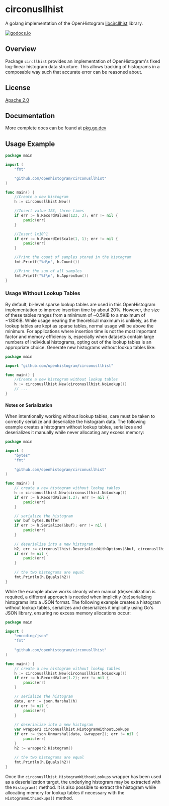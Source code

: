 # circonusllhist

A golang implementation of the OpenHistogram [libcircllhist](https://github.com/openhistogram/libcircllhist) library.

[![godocs.io](http://godocs.io/github.com/openhistogram/circonusllhist?status.svg)](http://godocs.io/github.com/openhistogram/circonusllhist)
<!-- [![Go Reference](https://pkg.go.dev/badge/github.com/openhistogram/circonusllhist.svg)](https://pkg.go.dev/github.com/openhistogram/circonusllhist) -->

## Overview

Package `circllhist` provides an implementation of OpenHistogram's fixed log-linear histogram data structure.  This allows tracking of histograms in a composable way such that accurate error can be reasoned about.

## License

[Apache 2.0](LICENSE)

## Documentation

More complete docs can be found at [pkg.go.dev](https://pkg.go.dev/github.com/openhistogram/circonusllhist)

## Usage Example

```go
package main

import (
	"fmt"

	"github.com/openhistogram/circonusllhist"
)

func main() {
	//Create a new histogram
	h := circonusllhist.New()

	//Insert value 123, three times
	if err := h.RecordValues(123, 3); err != nil {
		panic(err)
	}

	//Insert 1x10^1
	if err := h.RecordIntScale(1, 1); err != nil {
		panic(err)
	}

	//Print the count of samples stored in the histogram
	fmt.Printf("%d\n", h.Count())

	//Print the sum of all samples
	fmt.Printf("%f\n", h.ApproxSum())
}
```

### Usage Without Lookup Tables

By default, bi-level sparse lookup tables are used in this OpenHistogram implementation to improve insertion time by about 20%. However, the size of these tables ranges from a minimum of ~0.5KiB to a maximum of ~130KiB. While usage nearing the theoretical maximum is unlikely, as the lookup tables are kept as sparse tables, normal usage will be above the minimum. For applications where insertion time is not the most important factor and memory efficiency is, especially when datasets contain large numbers of individual histograms, opting out of the lookup tables is an appropriate choice. Generate new histograms without lookup tables like:

```go
package main

import "github.com/openhistogram/circonusllhist"

func main() {
	//Create a new histogram without lookup tables
	h := circonusllhist.New(circonusllhist.NoLookup())
	// ...
}
```

#### Notes on Serialization

When intentionally working without lookup tables, care must be taken to correctly serialize and deserialize the histogram data. The following example creates a histogram without lookup tables, serializes and deserializes it manually while never allocating any excess memory:

```go
package main

import (
	"bytes"
	"fmt"
	
	"github.com/openhistogram/circonusllhist"
)

func main() {
	// create a new histogram without lookup tables
	h := circonusllhist.New(circonusllhist.NoLookup())
	if err := h.RecordValue(1.2); err != nil {
		panic(err)
	}

	// serialize the histogram 
	var buf bytes.Buffer
	if err := h.Serialize(&buf); err != nil {
		panic(err)
    }
	
    // deserialize into a new histogram
	h2, err := circonusllhist.DeserializeWithOptions(&buf, circonusllhist.NoLookup())
	if err != nil {
		panic(err)
	}
	
	// the two histograms are equal
	fmt.Println(h.Equals(h2))
}
```

While the example above works cleanly when manual (de)serialization is required, a different approach is needed when implicitly (de)serializing histograms into a JSON format. The following example creates a histogram without lookup tables, serializes and deserializes it implicitly using Go's JSON library, ensuring no excess memory allocations occur:

```go
package main

import (
	"encoding/json"
	"fmt"
	
	"github.com/openhistogram/circonusllhist"
)

func main() {
	// create a new histogram without lookup tables
	h := circonusllhist.New(circonusllhist.NoLookup())
	if err := h.RecordValue(1.2); err != nil {
		panic(err)
	}

	// serialize the histogram
	data, err := json.Marshal(h)
	if err != nil {
		panic(err)
    }
	
    // deserialize into a new histogram
    var wrapper2 circonusllhist.HistogramWithoutLookups
	if err := json.Unmarshal(data, &wrapper2); err != nil {
		panic(err)
	}
	h2 := wrapper2.Histogram()
	
	// the two histograms are equal
	fmt.Println(h.Equals(h2))
}
```

Once the `circonusllhist.HistogramWithoutLookups` wrapper has been used as a deserialization target, the underlying histogram may be extracted with the `Histogram()` method. It is also possible to extract the histogram while allocating memory for lookup tables if necessary with the `HistogramWithLookups()` method.

